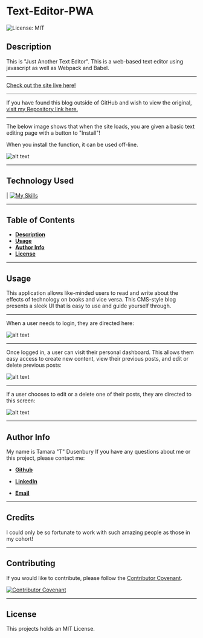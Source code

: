 # Text-Editor-PWA

![License: MIT](https://img.shields.io/badge/License-MIT-yellow.svg)

## Description 

This is "Just Another Text Editor". This is a web-based text editor using javascript as well as Webpack and Babel.

---------------------------------------------------------------------------------------------------------------------------------------------

[Check out the site live here!](https://t-text-editor.herokuapp.com/ )

-------------------------------------------------------------------------------------------------------------------------------------------------------------------------------------------

If you have found this blog outside of GitHub and wish to view the original, [visit my Repository link here.](https://github.com/tdusenbury/Text-Editor-PWA)


-------------------------------------------------------------------------------------------------------------------------------------------------------------------------------------------

The below image shows that when the site loads, you are given a basic text editing page with a button to "Install"!

When you install the function, it can be used off-line.


![alt text](./img/homepage.PNG)


-------------------------------------------------------------------------------------------------------------------------------------------------------------------------------------------

## Technology Used 

| [![My Skills](https://skillicons.dev/icons?i=bootstrap,heroku,html,js,nodejs,vscode,github,mysql&theme=light)](https://skillicons.dev) 


-------------------------------------------------------------------------------------------------------------------------------------------------------------------------------------------


## Table of Contents

  - [**Description**](#description)
  - [**Usage**](#usage)
  - [**Author Info**](#author-info)
  - [**License**](#license)


-------------------------------------------------------------------------------------------------------------------------------------------------------------------------------------------
## Usage 

This application allows like-minded users to read and write about the effects of technology on books and vice versa. This CMS-style blog presents a sleek UI that is easy to use and guide yourself through.
*************
When a user needs to login, they are directed here:

![alt text](./img/Signup.PNG)

****************
Once logged in, a user can visit their personal dashboard. This allows them easy access to create new content, view their previous posts, and edit or delete previous posts:

![alt text](./img/Dashboard.PNG)

*****************
If a user chooses to edit or a delete one of their posts, they are directed to this screen:

![alt text](./img/Edit.PNG)

-------------------------------------------------------------------------------------------------------------------------------------------------------------------------------------------

## Author Info
My name is Tamara "T" Dusenbury
If you have any questions about me or this project, please contact me:
  
- [**Github**](https://github.com/tdusenbury)

- [**LinkedIn**](https://linkedin.com/in/tamara-dusenbury-02ab8591)

- [**Email**](mailto:tamara.dusenbury@gmail.com)


-------------------------------------------------------------------------------------------------------------------------------------------------------------------------------------------
## Credits

I could only be so fortunate to work with such amazing people as those in my cohort!

-------------------------------------------------------------------------------------------------------------------------------------------------------------------------------------------

## Contributing

If you would like to contribute, please follow the [Contributor Covenant](https://www.contributor-covenant.org/).

[![Contributor Covenant](https://img.shields.io/badge/Contributor%20Covenant-2.1-4baaaa.svg)](code_of_conduct.md)

-------------------------------------------------------------------------------------------------------------------------------------------------------------------------------------------

## License

This projects holds an MIT License.